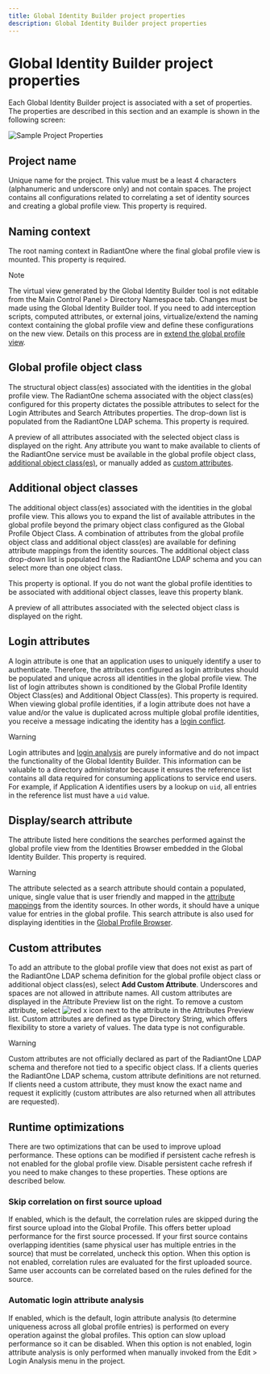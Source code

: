 ```yaml
---
title: Global Identity Builder project properties
description: Global Identity Builder project properties
---
```


# Global Identity Builder project properties

Each Global Identity Builder project is associated with a set of properties. The properties are described in this section and an example is shown in the following screen:

![Sample Project Properties](../media/image14.png)

## Project name

Unique name for the project. This value must be a least 4 characters (alphanumeric and underscore only) and not contain spaces. The project contains all configurations related to correlating a set of identity sources and creating a global profile view. This property is required.

## Naming context

The root naming context in RadiantOne where the final global profile view is mounted. This property is required.

>[!note]
>The virtual view generated by the Global Identity Builder tool is not editable from the Main Control Panel > Directory Namespace tab. Changes must be made using the Global Identity Builder tool. If you need to add interception scripts, computed attributes, or external joins, virtualize/extend the naming context containing the global profile view and define these configurations on the new view. Details on this process are in [extend the global profile view](../global-profile-view.md).

## Global profile object class

The structural object class(es) associated with the identities in the global profile view. The RadiantOne schema associated with the object class(es) configured for this property dictates the possible attributes to select for the Login Attributes and Search Attributes properties. The drop-down list is populated from the RadiantOne LDAP schema. This property is required.

A preview of all attributes associated with the selected object class is displayed on the right. Any attribute you want to make available to clients of the RadiantOne service must be available in the global profile object class, [additional object class(es)](#additional-object-classes), or manually added as [custom attributes](#custom-attributes).

## Additional object classes

The additional object class(es) associated with the identities in the global profile view. This allows you to expand the list of available attributes in the global profile beyond the primary object class configured as the Global Profile Object Class. A combination of attributes from the global profile object class and additional object class(es) are available for defining attribute mappings from the identity sources. The additional object class drop-down list is populated from the RadiantOne LDAP schema and you can select more than one object class.

This property is optional. If you do not want the global profile identities to be associated with additional object classes, leave this property blank.

A preview of all attributes associated with the selected object class is displayed on the right.

## Login attributes

A login attribute is one that an application uses to uniquely identify a user to authenticate. Therefore, the attributes configured as login attributes should be populated and unique across all identities in the global profile view. The list of login attributes shown is conditioned by the Global Profile Identity Object Class(es) and Additional Object Class(es). This property is required. When viewing global profile identities, if a login attribute does not have a value and/or the value is duplicated across multiple global profile identities, you receive a message indicating the identity has a [login conflict](../identity-administration.md#login-conflict-analysis).

>[!warning]
>Login attributes and [login analysis](../identity-administration.md#login-conflict-analysis) are purely informative and do not impact the functionality of the Global Identity Builder. This information can be valuable to a directory administrator because it ensures the reference list contains all data required for consuming applications to service end users. For example, if Application A identifies users by a lookup on `uid`, all entries in the reference list must have a `uid` value.

## Display/search attribute

The attribute listed here conditions the searches performed against the global profile view from the Identities Browser embedded in the Global Identity Builder. This property is required.

>[!warning]
>The attribute selected as a search attribute should contain a populated, unique, single value that is user friendly and mapped in the [attribute mappings](identity-sources.md#attribute-mappings) from the identity sources. In other words, it should have a unique value for entries in the global profile. This search attribute is also used for displaying identities in the [Global Profile Browser](../concepts.md#global-profile-browser).

## Custom attributes

To add an attribute to the global profile view that does not exist as part of the RadiantOne LDAP schema definition for the global profile object class or additional object class(es), select **Add Custom Attribute**. Underscores and spaces are not allowed in attribute names. All custom attributes are displayed in the Attribute Preview list on the right. To remove a custom attribute, select ![red x icon](../media/image16.png) next to the attribute in the Attributes Preview list. Custom attributes are defined as type Directory String, which offers flexibility to store a variety of values. The data type is not configurable.

>[!warning]
>Custom attributes are not officially declared as part of the RadiantOne LDAP schema and therefore not tied to a specific object class. If a clients queries the RadiantOne LDAP schema, custom attribute definitions are not returned. If clients need a custom attribute, they must know the exact name and request it explicitly (custom attributes are also returned when all attributes are requested).

## Runtime optimizations

There are two optimizations that can be used to improve upload performance. These options can be modified if persistent cache refresh is not enabled for the global profile view. Disable persistent cache refresh if you need to make changes to these properties. These options are described below.

### Skip correlation on first source upload

If enabled, which is the default, the correlation rules are skipped during the first source upload into the Global Profile. This offers better upload performance for the first source processed. If your first source contains overlapping identities (same physical user has multiple entries in the source) that must be correlated, uncheck this option. When this option is not enabled, correlation rules are evaluated for the first uploaded source. Same user accounts can be correlated based on the rules defined for the source.

### Automatic login attribute analysis

If enabled, which is the default, login attribute analysis (to determine uniqueness across all global profile entries) is performed on every operation against the global profiles. This option can slow upload performance so it can be disabled. When this option is not enabled, login attribute analysis is only performed when manually invoked from the Edit > Login Analysis menu in the project.
